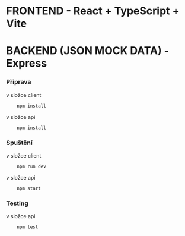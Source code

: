 # FRONTEND - React + TypeScript + Vite
# BACKEND (JSON MOCK DATA) - Express

### Připrava
v složce client
```
    npm install
```

v složce api
```
    npm install
```

### Spuštění
v složce client
```
    npm run dev
```

v složce api
```
    npm start
```

### Testing
v složce api
```
    npm test
```